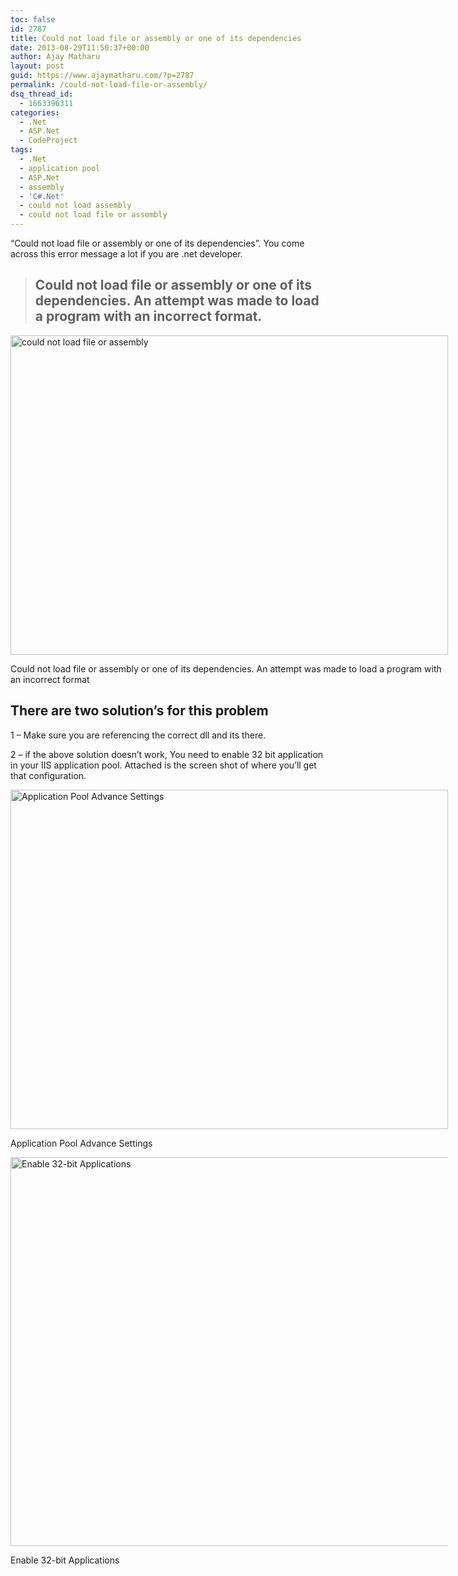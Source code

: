 ```yaml
---
toc: false
id: 2787
title: Could not load file or assembly or one of its dependencies
date: 2013-08-29T11:50:37+00:00
author: Ajay Matharu
layout: post
guid: https://www.ajaymatharu.com/?p=2787
permalink: /could-not-load-file-or-assembly/
dsq_thread_id:
  - 1663396311
categories:
  - .Net
  - ASP.Net
  - CodeProject
tags:
  - .Net
  - application pool
  - ASP.Net
  - assembly
  - 'C#.Net'
  - could not load assembly
  - could not load file or assembly
---
```

&#8220;Could not load file or assembly or one of its dependencies&#8221;. You come across this error message a lot if you are .net developer.

> ## Could not load file or assembly or one of its dependencies. An attempt was made to load a program with an incorrect format.

<div id="attachment_2789" style="width: 700px" class="wp-caption aligncenter">
  <a href="https://blog.ajaymatharu.com/wp-content/uploads/2013/08/Could-not-load-file-or-assembly-or-one-of-its-dependencies.-An-attempt-was-made-to-load-a-program-with-an-incorrect-format.png"><img class="size-large wp-image-2789" alt="could not load file or assembly" src="https://blog.ajaymatharu.com/wp-content/uploads/2013/08/Could-not-load-file-or-assembly-or-one-of-its-dependencies.-An-attempt-was-made-to-load-a-program-with-an-incorrect-format-1024x511.png" width="700" height="511" /></a>
  
  <p class="wp-caption-text">
    Could not load file or assembly or one of its dependencies. An attempt was made to load a program with an incorrect format
  </p>
</div>

## There are two solution&#8217;s for this problem

1 &#8211; Make sure you are referencing the correct dll and its there.

2 &#8211; if the above solution doesn&#8217;t work, You need to enable 32 bit application in your IIS application pool. Attached is the screen shot of where you&#8217;ll get that configuration.

<div id="attachment_2790" style="width: 700px" class="wp-caption aligncenter">
  <a href="https://blog.ajaymatharu.com/wp-content/uploads/2013/08/IIS1.png"><img class="size-large wp-image-2790" alt="Application Pool Advance Settings" src="https://blog.ajaymatharu.com/wp-content/uploads/2013/08/IIS1-1024x543.png" width="700" height="543" srcset="https://blog.ajaymatharu.com/wp-content/uploads/2013/08/IIS1-300x159.png 300w, https://blog.ajaymatharu.com/wp-content/uploads/2013/08/IIS1-1024x543.png 1024w, https://blog.ajaymatharu.com/wp-content/uploads/2013/08/IIS1.png 1442w" sizes="(max-width: 1024px) 100vw, 1024px" /></a>
  
  <p class="wp-caption-text">
    Application Pool Advance Settings
  </p>
</div>

<div id="attachment_2791" style="width: 700px" class="wp-caption aligncenter">
  <a href="https://blog.ajaymatharu.com/wp-content/uploads/2013/08/enable32bitapplication.png"><img class="size-full wp-image-2791" alt="Enable 32-bit Applications" src="https://blog.ajaymatharu.com/wp-content/uploads/2013/08/enable32bitapplication.png" width="1012" height="622" srcset="https://blog.ajaymatharu.com/wp-content/uploads/2013/08/enable32bitapplication-300x184.png 300w, https://blog.ajaymatharu.com/wp-content/uploads/2013/08/enable32bitapplication.png 1012w" sizes="(max-width: 1012px) 100vw, 1012px" /></a>
  
  <p class="wp-caption-text">
    Enable 32-bit Applications
  </p>
</div>
